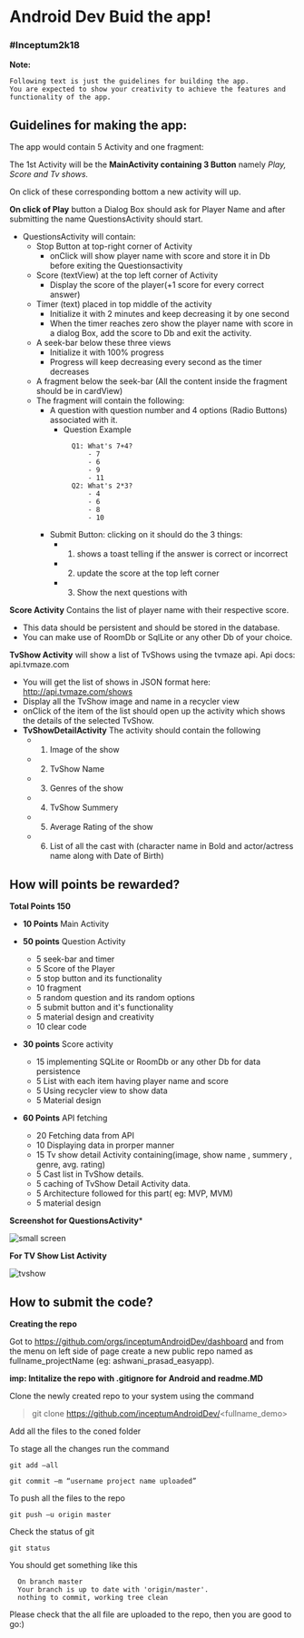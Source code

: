 # Android Dev Buid the app! 
### #Inceptum2k18


**Note:**
```
Following text is just the guidelines for building the app.
You are expected to show your creativity to achieve the features and functionality of the app.
```
## Guidelines for making the app:

The app would contain 5 Activity and one fragment:

The 1st Activity will be the **MainActivity containing 3 Button** namely _Play, Score and Tv shows._

On click of these corresponding bottom a new activity will up.

**On click of Play** button a Dialog Box should ask for Player Name and after submitting the name QuestionsActivity should start.
* QuestionsActivity will contain:
    - Stop Button at top-right corner of Activity
        - onClick will show player name with score and store it in Db before exiting the Questionsactivity
    - Score (textView)  at the top left corner of Activity
        - Display the score of the player(+1 score for every correct answer)
    - Timer (text) placed in top middle of the activity
        - Initialize it with 2 minutes and keep  decreasing it by one second
        - When the timer reaches zero show the player name with score in a dialog Box, add the score to Db and exit the activity.
    - A seek-bar below these three views
        - Initialize it with 100% progress
        - Progress will keep decreasing every second as the timer decreases
    - A fragment below the seek-bar (All the content inside the fragment should be in cardView)
    - The fragment will contain the following:
        - A question with question number and 4 options (Radio Buttons) associated with it.
            - Question Example
                >
                    Q1: What's 7+4?
                        - 7
                        - 6
                        - 9
                        - 11
                    Q2: What's 2*3?
                        - 4
                        - 6
                        - 8
                        - 10
        - Submit Button: clicking on it should do the 3 things:
            - 1. shows a toast telling if the answer is correct or incorrect
            - 2. update the score at the top left corner
            - 3. Show the next questions with

**Score Activity**  Contains the list of player name with their respective score.
* This data should be persistent and should be stored in the database.
* You can make use of RoomDb or SqlLite or any other Db of your choice.

**TvShow Activity** will show a list of TvShows using the tvmaze api. Api docs:  api.tvmaze.com

* You will get the list of shows in JSON format here:  http://api.tvmaze.com/shows
* Display all the TvShow image and name in a recycler view
* onClick of the item of the list should open up the activity which shows the details of the selected TvShow.
* **TvShowDetailActivity** The activity should contain the following
    - 1. Image of the show
    - 2. TvShow Name
    - 3. Genres of the show
    - 4. TvShow Summery
    - 5. Average Rating of the show
    - 6. List of all the cast with (character name in Bold and actor/actress name along with Date of Birth)
## How will points be rewarded?

**Total Points 150**

* **10 Points** Main Activity

* **50 points** Question Activity
    - 5 seek-bar and timer
    - 5 Score of the Player
    - 5 stop button and its functionality
    - 10 fragment
    - 5 random question and its random options
    - 5 submit button and it's functionality
    - 5 material design and creativity
    - 10 clear code
* **30 points** Score activity
    - 15 implementing SQLite or RoomDb or any other Db for data persistence
    - 5 List with each item having player name and score
    - 5 Using recycler view to show data
    - 5 Material design
* **60 Points** API fetching
   - 20 Fetching data from API
   - 10 Displaying data in prorper manner
   - 15 Tv show detail Activity containing(image, show name , summery , genre, avg. rating)
   - 5 Cast list in TvShow details.
   - 5 caching of TvShow Detail Activity data.
   - 5 Architecture followed for this part( eg: MVP, MVM)
   - 5 material design
   

**Screenshot for QuestionsActivity***

![small screen](https://user-images.githubusercontent.com/20511163/46569546-5852a280-c974-11e8-9558-073800ffd928.png)

**For TV Show List Activity**

![tvshow](https://user-images.githubusercontent.com/20511163/46569665-e3806800-c975-11e8-816c-5255cd64d647.png)

## How to submit the code?

<b>Creating the repo</b>

Got to
 https://github.com/orgs/inceptumAndroidDev/dashboard and from the menu on left side of page create a new public repo named 
 as fullname_projectName (eg:  ashwani_prasad_easyapp). 
 
**imp: Intitalize the repo with .gitignore for Android and readme.MD**

Clone the newly created repo to your system using the command 

>git clone https://github.com/inceptumAndroidDev/<fullname_demo>

Add all the files to the coned folder

To stage all the changes run the command
 
```
git add –all

git commit –m “username project name uploaded”
```

To push all the files to the repo

```
git push –u origin master
```

Check the status of git 

```
git status
```

You should get something like this

```
  On branch master
  Your branch is up to date with 'origin/master'.
  nothing to commit, working tree clean
```

Please check that the all file are uploaded to the repo, then you are good to go:)

